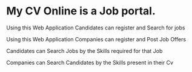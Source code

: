 <h1>My CV Online is a Job portal. </h1> 
<p> Using this Web Application  Candidates can register and Search for jobs</p>
<p> Using this Web Application  Companies  can register and Post Job Offers</p>
<p> Candidates can Search Jobs by the Skills required for that Job </p>
<p> Companies can Search Candidates by the Skills present in their Cv </p>
